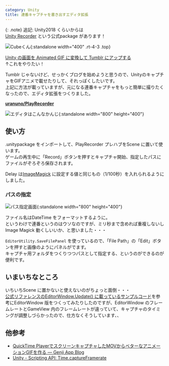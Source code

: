 ```yaml
---
category: Unity
title: 連番キャプチャを書き出すエディタ拡張
---
```


{: .note}
追記: Unity2018 くらいからは  
[Unity Recorder][UnityRecorderPackage] という公式package があります！

![Cubeくん][Cube-kun]{:standalone width="400" .rt-4-3 .top}

[Unity の画面を Animated GIF に変換して Tumblr にアップする][UnityGIFTumblr]  
↑これをやりたい！

Tumblr じゃないけど、せっかくブログを始めようと思うので、UnityのキャプチャをGIFアニメで載せたりして、それっぽくしたいです。  
上記に方法が載っていますが、元になる連番キャプチャをもっと簡単に撮りたくなったので、エディタ拡張をつくりました。

[**uranuno/PlayRecorder**][PlayRecorder]

![エディタはこんなかんじ][PlayRecorderView]{:standalone width="800" height="400"}

使い方
-----
.unitypackage をインポートして、PlayRecorder プレハブをScene に置いて使います。  
ゲームの再生中に「Record」ボタンを押すとキャプチャ開始、指定したパスにファイルがぞろぞろ保存されます。

Delay は[ImageMagick] に設定する値と同じもの（1/100秒）を入れられるようにしました。  

### パスの指定
![パス指定画面][EditPathView]{:standalone width="800" height="400"}

ファイル名はDateTime をフォーマットするように。  
というわけで連番というのはウソなのですが、ミリ秒まで含めれば重複しないしImage Magick 動くしいいか、と思いました・・・

`EditorUtility.SaveFilePanel` を使っているので、「File Path」の「Edit」ボタンを押すと画像のようにパネルがでます。  
キャプチャ用フォルダをつくりつつパスとして指定する、というのができるのが便利です。  


いまいちなところ
----------------
いちいちScene に置かないと使えないのがちょっと面倒・・・  
[公式リファレンスのEditorWindow.Update() に載っているサンプルコード][EditorWindowUpdateRef]を参考にEditorWindow 版をつくってみたりしたのですが、EditorWindow のフレームレートとGameView 内のフレームレートが違っていて、キャプチャのタイミングが調整しづらかったので、仕方なくそうしています、、

他参考
------
- [QuickTime PlayerでスクリーンキャプチャしたMOVからベターなアニメーションGIFを作る — Genji App Blog][BetterAnimatedGIF]
- [Unity - Scripting API: Time.captureFramerate][CaptureFramerateRef]


[Cube-kun]: https://uranuno.github.io/PlayRecorder/out.gif

[UnityGIFTumblr]: https://gist.github.com/keijiro/3330732

[PlayRecorder]: https://github.com/uranuno/PlayRecorder
[PlayRecorderView]: https://uranuno.github.io/PlayRecorder/playrecorder.png

[ImageMagick]: https://imagemagick.org/

[EditPathView]: https://uranuno.github.io/PlayRecorder/save_capture.png

[EditorWindowUpdateRef]: https://docs.unity3d.com/ScriptReference/EditorWindow.Update.html
[BetterAnimatedGIF]: https://genjiapp.com/blog/2014/06/04/generating-better-animated-gif-from-mov-recorded-by-quicktime-player.html
[CaptureFramerateRef]: https://docs.unity3d.com/ScriptReference/Time-captureFramerate.html

[UnityRecorderPackage]: https://docs.unity3d.com/ja/Packages/com.unity.recorder@2.6/manual/index.html
